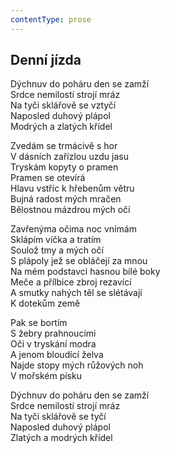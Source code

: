 ```yaml
---
contentType: prose
---
```


## Denní jízda

Dýchnuv do poháru den se zamží  
Srdce nemilostí strojí mráz  
Na tyči sklářově se vztyčí  
Naposled duhový plápol  
Modrých a zlatých křídel

Zvedám se trmácivě s hor  
V dásních zařízlou uzdu jasu  
Tryskám kopyty o pramen  
Pramen se otevírá  
Hlavu vstříc k hřebenům větru  
Bujná radost mých mračen  
Bělostnou mázdrou mých očí

Zavřenýma očima noc vnímám  
Sklápím víčka a tratím  
Soulož tmy a mých očí  
S plápoly jež se obláčejí za mnou  
Na mém podstavci hasnou bílé boky  
Meče a přílbice zbroj rezavící  
A smutky nahých těl se slétávají  
K dotekům země

Pak se bortím  
S žebry prahnoucími  
Oči v tryskání modra  
A jenom bloudící želva  
Najde stopy mých růžových noh  
V mořském písku

Dýchnuv do poháru den se zamží  
Srdce nemilostí strojí mráz  
Na tyči sklářově se tyčí  
Naposled duhový plápol  
Zlatých a modrých křídel

